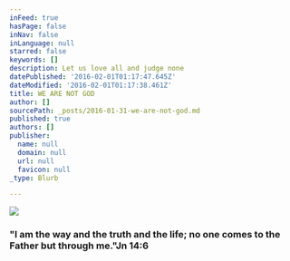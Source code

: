 ```yaml
---
inFeed: true
hasPage: false
inNav: false
inLanguage: null
starred: false
keywords: []
description: Let us love all and judge none
datePublished: '2016-02-01T01:17:47.645Z'
dateModified: '2016-02-01T01:17:38.461Z'
title: WE ARE NOT GOD
author: []
sourcePath: _posts/2016-01-31-we-are-not-god.md
published: true
authors: []
publisher:
  name: null
  domain: null
  url: null
  favicon: null
_type: Blurb

---
```

![](https://the-grid-user-content.s3-us-west-2.amazonaws.com/43f38942-99c6-4b9a-8c13-6897cef56c7a.jpg)

### "I am the way and the truth and the life; no one comes to the Father but through me."Jn 14:6